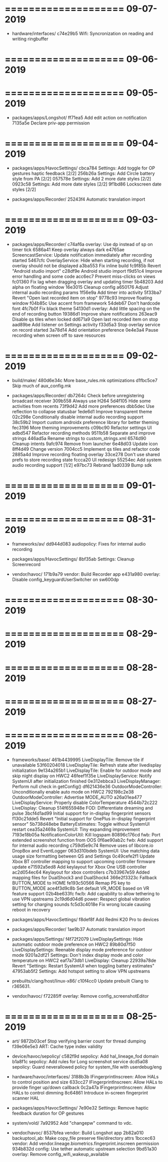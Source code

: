 ====================
     09-07-2019
====================


   * hardware/interfaces/
c74e29b5 Wifi: Syncronization on reading and writing ringbuffer

====================
     09-06-2019
====================


====================
     09-05-2019
====================


   * packages/apps/Longshot/
ff71ea5 Add edit action on notification
7135a5e Declare priv-app permission

====================
     09-04-2019
====================


   * packages/apps/HavocSettings/
cbca784 Settings: Add toggle for OP gestures haptic feedback [2/2]
256b26a Settings: Add Circle battery style from PA [2/2]
057578e Settings: Add 2 more date styles [2/2]
0923c58 Settings: Add more date styles [2/2]
9f1bd86 Lockscreen date styles [2/2]

   * packages/apps/Recorder/
25243f4 Automatic translation import

====================
     09-03-2019
====================


   * packages/apps/Recorder/
c74af6a overlay: Use dp instead of sp on timer tick
6586a41 Keep overlay always dark
e4765ae ScreencastService: Update notification immediately after recording started
5467cfc OverlayService: Hide when starting recording, if not overlay should not be displayed
a3ba553 Fix inline build
fc9f85b Revert "Android studio import"
c28df9e Android studio import
f9d51c4 Improve error handling and some code
acc6ec7 Prevent miss-clicks on views
fc01360 Fix lag when dragging overlay and updating timer
5b48203 Add alpha on floating window
16e3015 Cleanup config
a650176 Adjust internal audio recording params
1f56e9a Add timer into activity
5f33ba7 Revert "Open last recorded item on stop"
9778c93 Improve floating window
f04b85c Use accent from framework
54deb67 Don't hardcode font
4fc7b0f Fix black theme
54130d1 overlay: Add little spacing on the end of recording button
19386d1 Improve share notifications
263eac9 Disable qs tiles when locked
dd671a9 Open last recorded item on stop
aad89be Add listener on Settings activity
f33d5a3 Stop overlay service on record started
3a78d14 Add orientation preference
0e4e3a4 Pause recording when screen off to save resources

====================
     09-02-2019
====================


   * build/make/
480d6e34c More base_rules.mk optimizations
d1fbc5ce7 Skip much of aux_config.mk

   * packages/apps/Recorder/
db7264c Check before unregistering broadcast receiver
309b558 Always use H264
5d4f105 Hide some activities from recents
73f9d42 Add more preferences
dbb5dec Use reflection to collapse statusbar
1ede6d1 Improve transparent theme
02c298e Conditionally disable internal audio recording support
38c59b2 Import custom androidx preference library for better theming
fec3196 More theming improvements
c09bc90 Refactor settings UI
adbd547 Refactor recording methods
9511b58 Separate and improve strings
446ad5a Rename strings to custom_strings.xml
6574d90 Cleanup intents
9afc974 Remove from launcher
6e48d03 Update icon
8ff4d49 Change version
7004cc5 Implement qs tiles and refactor code
2885a4d Improve recording floating overlay
33ce278 Don't use shared prefs to store recording state
fccca20 UI redesign
55254ec Add system audio recording support [1/2]
e97bc73 Rebrand
1ad0339 Bump sdk

====================
     09-01-2019
====================


====================
     08-31-2019
====================


   * frameworks/av/
dd944d083 audiopolicy: Fixes for internal audio recording

   * packages/apps/HavocSettings/
8bf35ab Settings: Cleanup Screenrecord

   * vendor/havoc/
171b9a79 vendor: Build Recorder app
e431a980 overlay: Disable config_keyguardUserSwitcher on sw600dp

====================
     08-30-2019
====================


====================
     08-29-2019
====================


====================
     08-28-2019
====================


====================
     08-27-2019
====================


====================
     08-26-2019
====================


   * frameworks/base/
461b4439995 LiveDisplayTile: Remove tile if unavailable
53f60204018 LiveDisplayTile: Refresh state after livedisplay initialization
9e134a265b1 LiveDisplayTile: Enable for outdoor mode and skip night display on HWC2
46feef1f35e LiveDisplayService: Notify SystemUI after initialization finished
0e312ebbca3 LiveDisplayManager: Perform null check in getConfig()
df621436e36 OutdoorModeController: Unconditionally enable auto mode on HWC2
792198c2e38 OutdoorModeController: Advertise MODE_AUTO
a26a01ea477 LiveDisplayService: Properly disable ColorTemperature
4544b72c222 LiveDisplay: Cleanup
514f655948e FOD: Differentiate dreaming and pulse
3bcf4d1ad99 Initial support for in-display fingerprint sensors
f130c21dde5 Revert "Initial support for OnePlus in-display fingerprint sensor"
5b738d48ebe BatteryEstimates: Toggle without SystemUI restart
cea35a2469a SystemUI: Tiny expanding improvement
7193e18b05a NotificationColorUtil: Kill logspam
80896c176cd fwb: Port extended screenshot function from OOS
0f6ae90ab2c fwb: Add support for internal audio recording
c759d5e9c74 Remove uses of libcore.io DropBox and EventLogger
063d310bdeb SystemUI: Use matching data usage size formatting between QS and Settings
0c49cefe2f1 Update Xbox BT controller mapping to support upcoming controller firmware update
e71592a5ed8 Add keylayout for Xbox One USB controller
ac2d054ec64 Keylayout for xbox controllers
c7b33967e59 Added mapping files for DualShock3 and DualShock4
366e2f3323c Fallback BUTTON_MODE to HOME
fe193c50566 Remap PS key to BUTTON_MODE
ace4f3d9c8b Set default VR_MODE based on VR feature support
02b4be633fc fw/b: Add capability to allow tethering to use VPN upstreams
2c19d6d04d6 power: Respect global vibration setting for charging sounds
fc5d3c4018e Fix wrong locale causing reboot in recovery

   * packages/apps/HavocSettings/
f8def8f Add Redmi K20 Pro to devices

   * packages/apps/Recorder/
1ae9b37 Automatic translation import

   * packages/apps/Settings/
f4f72f2079 LiveDisplaySettings: Hide automatic outdoor mode preference on HWC2
89b80d7f50 LiveDisplaySettings: Reenable display mode preference for outdoor mode
9201a2df21 Settings: Don't index display mode and color temperature on HWC2
eaf7a73db1 LiveDisplay: Cleanup
22939a78de Revert "Settings: Restart SystemUI when toggling battery estimates"
47953ab5f2 Settings: Add hotspot setting to allow VPN upstreams

   * prebuilts/clang/host/linux-x86/
c10f4cc0 Update prebuilt Clang to r365631.

   * vendor/havoc/
f72285ff overlay: Remove config_screenshotEditor

====================
     08-25-2019
====================

   * art/
9872b03cef Stop verifying barrier count for thread dumping
f39e06e5e3 ART: Cache type index validity

   * device/havoc/sepolicy/
c582f9d sepolicy: Add hal_lineage_fod domain
b1a8f1c sepolicy: Add rules for Long screenshot service
dcd5a08 sepolicy: Guard neverallowed policy for system_file with userdebug/eng

   * hardware/havoc/interfaces/
3188b3b IFingerprintInscreen: Allow HALs to control position and size
633cc27 IFingerprintInscreen: Allow HALs to provide finger up/down callback
0c2a47a IFingerprintInscreen: Allow HALs to control dimming
8c64861 Introduce in-screen fingerprint scanner HAL

   * packages/apps/HavocSettings/
7e90e32 Settings: Remove haptic feedback duration for OP gestures

   * system/vold/
7a92952 Add "changepw" command to vdc.

   * vendor/havoc/
8537bfea vendor: Build Longshot app
2b82a010 backuptool_ab: Make copy_file preserve file/directory attrs
1bccec63 vendor: Add vendor.lineage.biometrics.fingerprint.inscreen permission
934b832d config: Use tether automatic upstream selection
9bd51a30 overlay: Remove config_wifi_wakeup_available




